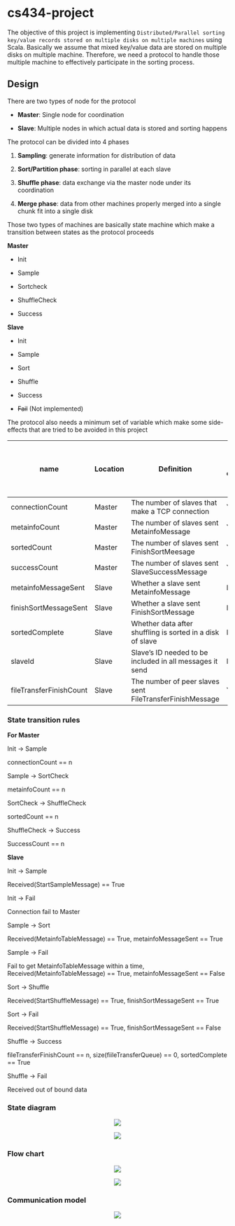 

# cs434-project

The objective of this project is implementing `Distributed/Parallel sorting key/value records stored on multiple disks on multiple machines` using Scala. Basically we assume that mixed key/value data are stored on multiple disks on multiple machine. Therefore, we need a protocol to handle those multiple machine to effectively participate in the sorting process.

## Design

There are two types of node for the protocol

* __Master__: Single node for coordination

* __Slave__: Multiple nodes in which actual data is stored and sorting happens

The protocol can be divided into 4 phases

1. __Sampling__: generate information for distribution of data

2. __Sort/Partition phase__: sorting in parallel at each slave

3. __Shuffle phase__: data exchange via the master node under its coordination

4. __Merge phase__: data from other machines properly merged into a single chunk fit into a single disk

Those two types of machines are basically state machine which make a transition between states as the protocol proceeds

__Master__

* Init

* Sample

* Sortcheck

* ShuffleCheck

* Success

__Slave__

* Init

* Sample

* Sort

* Shuffle

* Success

* ~~Fail~~ (Not implemented)

The protocol also needs a minimum set of variable which make some side-effects that are tried to be avoided in this project

| **name** | **Location** | **Definition** | **Critical reason (atomic operations are needed**) |
| - | - | - | - |
| connectionCount         | Master       | The number of slaves that make a  TCP connection           | Yes                                                        |
| metainfoCount           | Master       | The number of slaves sent MetainfoMessage                  | Yes                                                        |
| sortedCount             | Master       | The number of slaves sent FinishSortMeesage                | Yes                                                        |
| successCount            | Master       | The number of slaves sent SlaveSuccessMessage              | Yes                                                        |
| metainfoMessageSent     | Slave        | Whether a slave sent MetainfoMessage                       | No                                                         |
| finishSortMessageSent   | Slave        | Whether a slave sent FinishSortMessage                     | No                                                         |
| sortedComplete          | Slave        | Whether data after shuffling is sorted in a disk of  slave | No                                                         |
| slaveId                 | Slave        | Slave’s ID needed to be included in all messages  it send  | No                                                         |
| fileTransferFinishCount | Slave        | The number of peer slaves sent FileTransferFinishMessage   | Yes                                                        |

### State transition rules

__For Master__

Init -> Sample

connectionCount == n

Sample -> SortCheck

metainfoCount == n

SortCheck -> ShuffleCheck

sortedCount == n

ShuffleCheck -> Success

SuccessCount == n

__Slave__

Init -> Sample

Received(StartSampleMessage) == True

Init -> Fail

Connection fail to Master

Sample -> Sort

Received(MetainfoTableMessage) == True, metainfoMessageSent == True

Sample -> Fail

Fail to get MetainfoTableMessage within a time, Received(MetainfoTableMessage) == True, metainfoMessageSent == False

Sort -> Shuffle

Received(StartShuffleMessage) == True, finishSortMessageSent == True

Sort -> Fail

Received(StartShuffleMessage) == True, finishSortMessageSent == False

Shuffle -> Success

fileTransferFinishCount == n, size(fiileTransferQueue) == 0, sortedComplete == True

Shuffle -> Fail

Received out of bound data

### State diagram

<p align="center">
<img src="sdm.png" />
</p>

<p align="center">
<img src="sds.png" />
</p>

### Flow chart

<p align="center">
<img src="fc.png" /></p>

<p align="center">
<img src="fcc.png" /></p>

### Communication model

<p align="center">
<img src="cm.png" /></p>




